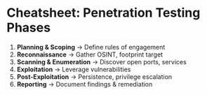 # Cheatsheet: Penetration Testing Phases

1. **Planning & Scoping** → Define rules of engagement  
2. **Reconnaissance** → Gather OSINT, footprint target  
3. **Scanning & Enumeration** → Discover open ports, services  
4. **Exploitation** → Leverage vulnerabilities  
5. **Post-Exploitation** → Persistence, privilege escalation  
6. **Reporting** → Document findings & remediation
